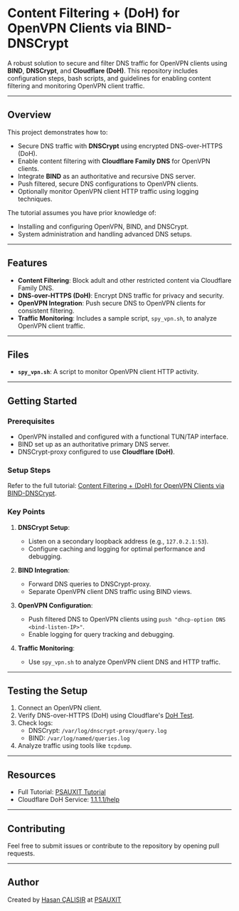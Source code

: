 # Content Filtering + (DoH) for OpenVPN Clients via BIND-DNSCrypt

A robust solution to secure and filter DNS traffic for OpenVPN clients using **BIND**, **DNSCrypt**, and **Cloudflare (DoH)**. This repository includes configuration steps, bash scripts, and guidelines for enabling content filtering and monitoring OpenVPN client traffic.

---

## Overview

This project demonstrates how to:
- Secure DNS traffic with **DNSCrypt** using encrypted DNS-over-HTTPS (DoH).
- Enable content filtering with **Cloudflare Family DNS** for OpenVPN clients.
- Integrate **BIND** as an authoritative and recursive DNS server.
- Push filtered, secure DNS configurations to OpenVPN clients.
- Optionally monitor OpenVPN client HTTP traffic using logging techniques.

The tutorial assumes you have prior knowledge of:
- Installing and configuring OpenVPN, BIND, and DNSCrypt.
- System administration and handling advanced DNS setups.

---

## Features
- **Content Filtering**: Block adult and other restricted content via Cloudflare Family DNS.
- **DNS-over-HTTPS (DoH)**: Encrypt DNS traffic for privacy and security.
- **OpenVPN Integration**: Push secure DNS to OpenVPN clients for consistent filtering.
- **Traffic Monitoring**: Includes a sample script, `spy_vpn.sh`, to analyze OpenVPN client traffic.

---

## Files
- **`spy_vpn.sh`**: A script to monitor OpenVPN client HTTP activity.

---

## Getting Started

### Prerequisites
- OpenVPN installed and configured with a functional TUN/TAP interface.
- BIND set up as an authoritative primary DNS server.
- DNSCrypt-proxy configured to use **Cloudflare (DoH)**.

### Setup Steps
Refer to the full tutorial: [Content Filtering + (DoH) for OpenVPN Clients via BIND-DNSCrypt](https://www.psauxit.com/secured-openvpn-clients-dnscrypt/).

### Key Points
1. **DNSCrypt Setup**:
   - Listen on a secondary loopback address (e.g., `127.0.2.1:53`).
   - Configure caching and logging for optimal performance and debugging.

2. **BIND Integration**:
   - Forward DNS queries to DNSCrypt-proxy.
   - Separate OpenVPN client DNS traffic using BIND views.

3. **OpenVPN Configuration**:
   - Push filtered DNS to OpenVPN clients using `push "dhcp-option DNS <bind-listen-IP>"`.
   - Enable logging for query tracking and debugging.

4. **Traffic Monitoring**:
   - Use `spy_vpn.sh` to analyze OpenVPN client DNS and HTTP traffic.

---

## Testing the Setup
1. Connect an OpenVPN client.
2. Verify DNS-over-HTTPS (DoH) using Cloudflare's [DoH Test](https://1.1.1.1/help).
3. Check logs:
   - DNSCrypt: `/var/log/dnscrypt-proxy/query.log`
   - BIND: `/var/log/named/queries.log`
4. Analyze traffic using tools like `tcpdump`.

---

## Resources
- Full Tutorial: [PSAUXIT Tutorial](https://www.psauxit.com/secured-openvpn-clients-dnscrypt/)
- Cloudflare DoH Service: [1.1.1.1/help](https://1.1.1.1/help)

---

## Contributing
Feel free to submit issues or contribute to the repository by opening pull requests.

---

## Author
Created by [Hasan ÇALIŞIR](https://github.com/hsntgm) at [PSAUXIT](https://www.psauxit.com/)


